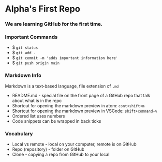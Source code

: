 # Alpha's First Repo

### We are learning GitHub for the first time.

### Important Commands
- $ `git status`
- $ `git add .`
- $ `git commit -m 'adds important information here'`
- $ `git push origin main`

### Markdown Info
Markdown is a text-based language, file extension of `.md`
- README.md - special file on the front page of a GitHub repo that talk about what is in the repo
- Shortcut for opening the markdown preview in atom: `cont+shift+m`
- Shortcut for opening the markdown preview in VSCode: `shift+command+v`
- Ordered list uses numbers
- Code snippets can be wrapped in back ticks


### Vocabulary
- Local vs remote - local on your computer, remote is on GitHub
- Repo (repository) - folder on GitHub
- Clone - copying a repo from GitHub to your local
